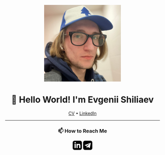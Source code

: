 <p align="center">
  <img src="assets/photo.jpg" width="250" height="250">
</p>

<h1 align="center">👋 Hello World! I'm Evgenii Shiliaev</h1>

<p align="center">
  <a href="https://drive.proton.me/urls/AS61GNH84W#Tdrj09dYHllo">CV</a> •
  <a href="https://www.linkedin.com/in/evgenii-shiliaev/">LinkedIn</a>
</p>

---

<h3 align="center">📫 How to Reach Me</h3>
<p align="center">
  <a href="https://www.linkedin.com/in/evgenii-shiliaev/" target="blank"><img align="center" src="assets/iconmonstr-linkedin-3.svg" alt="linkedin" height="30" width="30" /></a>
  <a href="https://www.t.me/jekwwer/" target="blank"><img align="center" src="assets/iconmonstr-telegram-3.svg" alt="telegram" height="30" width="30" /></a>
</p>
